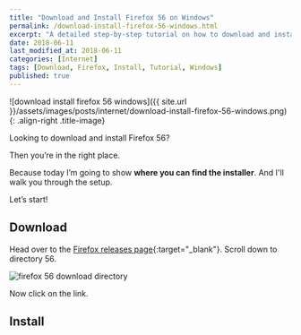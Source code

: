 ```yaml
---
title: "Download and Install Firefox 56 on Windows"
permalink: /download-install-firefox-56-windows.html
excerpt: "A detailed step-by-step tutorial on how to download and install Firefox 56 on Windows."
date: 2018-06-11
last_modified_at: 2018-06-11
categories: [Internet]
tags: [Download, Firefox, Install, Tutorial, Windows]
published: true
---
```


![download install firefox 56 windows]({{ site.url }}/assets/images/posts/internet/download-install-firefox-56-windows.png){: .align-right .title-image}

Looking to download and install Firefox 56?

Then you’re in the right place.

Because today I’m going to show **where you can find the installer**. And I'll walk you through the setup.

Let’s start!

## Download

Head over to the [Firefox releases page](https://ftp.mozilla.org/pub/firefox/releases/){:target="_blank"}. Scroll down to directory 56.

<img src="{{ site.url }}/assets/images/posts/internet/firefox-56-download-directory.png" alt="firefox 56 download directory" class="align-right">

Now click on the link.





## Install

